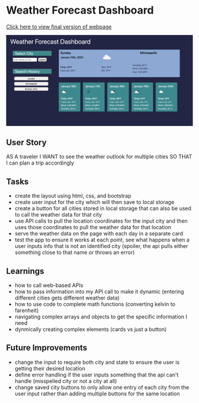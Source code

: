# Weather Forecast Dashboard

[Click here to view final version of webpage](https://kcschaefs.github.io/weather-app/)

![Screenshot of the final page](./assets/images/final-screenshot-weather-app.png)

## User Story
AS A traveler
I WANT to see the weather outlook for multiple cities
SO THAT I can plan a trip accordingly

## Tasks
- create the layout using html, css, and bootstrap
- create user input for the city which will then save to local storage
- create a button for all cities stored in local storage that can also be used to call the weather data for that city
- use API calls to pull the location coordinates for the input city and then uses those coordinates to pull the weather data for that location
- serve the weather data on the page with each day in a separate card
- test the app to ensure it works at each point, see what happens when a user inputs info that is not an identified city (spoiler, the api pulls either something close to that name or throws an error)

## Learnings
- how to call web-based APIs
- how to pass information into my API call to make it dynamic (entering different cities gets different weather data)
- how to use code to complete math functions (converting kelvin to farenheit)
- navigating complex arrays and objects to get the specific information I need
- dynmically creating complex elements (cards vs just a button)

## Future Improvements
- change the input to require both city and state to ensure the user is getting their desired location
- define error handling if the user inputs something that the api can't handle (misspelled city or not a city at all)
- change saved city buttons to only allow one entry of each city from the user input rather than adding multiple buttons for the same location
